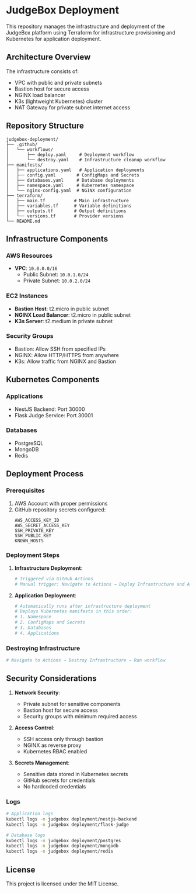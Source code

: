 # JudgeBox Deployment

This repository manages the infrastructure and deployment of the JudgeBox platform using Terraform for infrastructure provisioning and Kubernetes for application deployment.

## Architecture Overview

The infrastructure consists of:
- VPC with public and private subnets
- Bastion host for secure access
- NGINX load balancer
- K3s (lightweight Kubernetes) cluster
- NAT Gateway for private subnet internet access

## Repository Structure
```
judgebox-deployment/
├── .github/
│   └── workflows/
│       ├── deploy.yaml     # Deployment workflow
│       └── destroy.yaml    # Infrastructure cleanup workflow
├── manifests/
│   ├── applications.yaml   # Application deployments
│   ├── config.yaml        # ConfigMaps and Secrets
│   ├── databases.yaml     # Database deployments
│   ├── namespace.yaml     # Kubernetes namespace
│   └── nginx-config.yaml  # NGINX configuration
├── terraform/
│   ├── main.tf           # Main infrastructure
│   ├── variables.tf      # Variable definitions
│   ├── outputs.tf        # Output definitions
│   └── versions.tf       # Provider versions
└── README.md
```

## Infrastructure Components

### AWS Resources
- **VPC**: `10.0.0.0/16`
  - Public Subnet: `10.0.1.0/24`
  - Private Subnet: `10.0.2.0/24`

### EC2 Instances
- **Bastion Host**: t2.micro in public subnet
- **NGINX Load Balancer**: t2.micro in public subnet
- **K3s Server**: t2.medium in private subnet

### Security Groups
- Bastion: Allow SSH from specified IPs
- NGINX: Allow HTTP/HTTPS from anywhere
- K3s: Allow traffic from NGINX and Bastion

## Kubernetes Components

### Applications
- NestJS Backend: Port 30000
- Flask Judge Service: Port 30001

### Databases
- PostgreSQL
- MongoDB
- Redis

## Deployment Process

### Prerequisites
1. AWS Account with proper permissions
2. GitHub repository secrets configured:
   ```
   AWS_ACCESS_KEY_ID
   AWS_SECRET_ACCESS_KEY
   SSH_PRIVATE_KEY
   SSH_PUBLIC_KEY
   KNOWN_HOSTS
   ```

### Deployment Steps

1. **Infrastructure Deployment**:
   ```bash
   # Triggered via GitHub Actions
   # Manual trigger: Navigate to Actions → Deploy Infrastructure and Application → Run workflow
   ```

2. **Application Deployment**:
   ```bash
   # Automatically runs after infrastructure deployment
   # Deploys Kubernetes manifests in this order:
   # 1. Namespace
   # 2. ConfigMaps and Secrets
   # 3. Databases
   # 4. Applications
   ```

### Destroying Infrastructure
```bash
# Navigate to Actions → Destroy Infrastructure → Run workflow
```

## Security Considerations

1. **Network Security**:
   - Private subnet for sensitive components
   - Bastion host for secure access
   - Security groups with minimum required access

2. **Access Control**:
   - SSH access only through bastion
   - NGINX as reverse proxy
   - Kubernetes RBAC enabled

3. **Secrets Management**:
   - Sensitive data stored in Kubernetes secrets
   - GitHub secrets for credentials
   - No hardcoded credentials

### Logs
```bash
# Application logs
kubectl logs -n judgebox deployment/nestjs-backend
kubectl logs -n judgebox deployment/flask-judge

# Database logs
kubectl logs -n judgebox deployment/postgres
kubectl logs -n judgebox deployment/mongodb
kubectl logs -n judgebox deployment/redis
```
## License

This project is licensed under the MIT License.